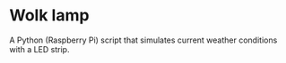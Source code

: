 # Wolk lamp

A Python (Raspberry Pi) script that simulates current weather conditions with a LED strip.
